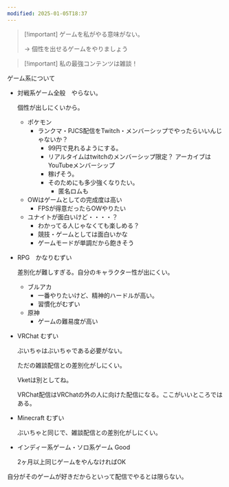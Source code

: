 ```yaml
---
modified: 2025-01-05T18:37
---
```

  

> [!important] ゲームを私がやる意味がない。
> 
>   
> → 個性を出せるゲームをやりましょう  

> [!important] 私の最強コンテンツは雑談！

ゲーム系について

- 対戦系ゲーム全般　やらない。
    
    個性が出しにくいから。
    
    - ポケモン
        - ランクマ・PJCS配信をTwitch・メンバーシップでやったらいいんじゃないか？
            - 99円で見れるようにする。
            - リアルタイムはtwitchのメンバーシップ限定？ アーカイブはYouTubeメンバーシップ
            - 稼げそう。
            - そのためにも多少強くなりたい。
                - 匿名ロムも
    - OWはゲームとしての完成度は高い
        - FPSが得意だったらOWやりたい
    - ユナイトが面白いけど・・・・？
        - わかってる人じゃなくても楽しめる？
        - 競技・ゲームとしては面白いかな
        - ゲームモードが単調だから飽きそう
- RPG　かなりむずい
    
    差別化が難しすぎる。自分のキャラクター性が出にくい。
    
    - ブルアカ
        - 一番やりたいけど、精神的ハードルが高い。
        - 習慣化がむずい
    - 原神
        - ゲームの難易度が高い
- VRChat むずい
    
    ぶいちゃはぶいちゃである必要がない。
    
    ただの雑談配信との差別化がしにくい。
    
    Vketは別としてね。
    
    VRChat配信はVRChatの外の人に向けた配信になる。ここがいいところではある。
    
- Minecraft むずい
    
    ぶいちゃと同じで、雑談配信との差別化がしにくい。
    
- インディー系ゲーム・ソロ系ゲーム Good
    
    2ヶ月以上同じゲームをやんなければOK
    

  

  

  

  

  

  

  

  

  

  

  

  

自分がそのゲームが好きだからといって配信でやるとは限らない。
